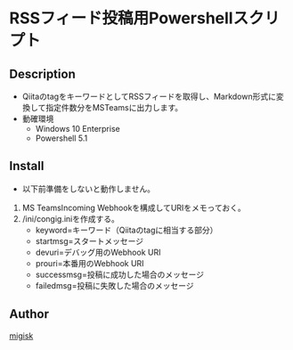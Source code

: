 # RSSフィード投稿用Powershellスクリプト
## Description
- QiitaのtagをキーワードとしてRSSフィードを取得し、Markdown形式に変換して指定件数分をMSTeamsに出力します。
- 動確環境
    - Windows 10 Enterprise
    - Powershell 5.1
## Install
- 以下前準備をしないと動作しません。
1. MS TeamsIncoming Webhookを構成してURIをメモっておく。
1. /ini/congig.iniを作成する。
    - keyword=キーワード（Qiitaのtagに相当する部分）
    - startmsg=スタートメッセージ
    - devuri=デバッグ用のWebhook URI
    - prouri=本番用のWebhook URI
    - successmsg=投稿に成功した場合のメッセージ
    - failedmsg=投稿に失敗した場合のメッセージ
## Author
[migisk](https://github.com/migisk)